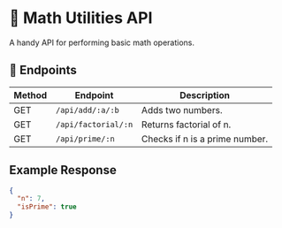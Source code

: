 # 🧮 Math Utilities API

A handy API for performing basic math operations.

## 📡 Endpoints
| Method | Endpoint | Description |
|--------|-----------|-------------|
| GET | `/api/add/:a/:b` | Adds two numbers. |
| GET | `/api/factorial/:n` | Returns factorial of n. |
| GET | `/api/prime/:n` | Checks if n is a prime number. |

## Example Response
```json
{
  "n": 7,
  "isPrime": true
}
